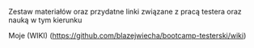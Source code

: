 Zestaw materiałów oraz przydatne linki związane z pracą testera oraz nauką w tym kierunku

Moje (WIKI) (https://github.com/blazejwiecha/bootcamp-testerski/wiki)

